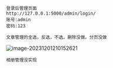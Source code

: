 ```
登录后管理页面
http://127.0.0.1:5000/admin/login/
账号:admin
密码:123
```

```
文章管理的全选，反选，不选，删除没做。分页没做
```

<img alt="image-20231201210152621" src="C:\Users\织世\AppData\Roaming\Typora\typora-user-images\image-20231201210152621.png"/>

```
相册管理没实现
```

